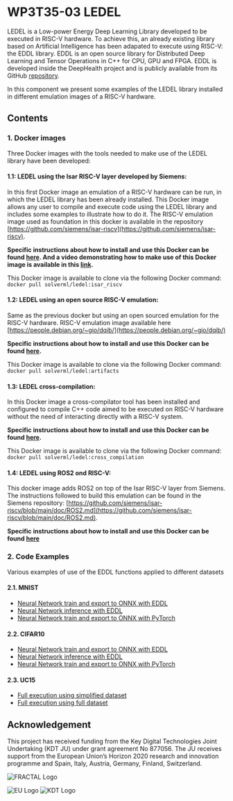 # WP3T35-03 LEDEL

LEDEL is a Low-power Energy Deep Learning Library developed to be executed in RISC-V hardware. To achieve this, an already existing library based on Artificial Intelligence has been adapated to execute using RISC-V: the EDDL library. EDDL is an open source library for Distributed Deep Learning and Tensor Operations in C++ for CPU, GPU and FPGA. EDDL is developed inside the DeepHealth project and is publicly available from its GitHub [repository](https://github.com/deephealthproject/eddl).

In this component we present some examples of the LEDEL library installed in different emulation images of a RISC-V hardware.

## Contents

### 1. Docker images

Three Docker images with the tools needed to make use of the LEDEL library have been developed:

  #### 1.1: LEDEL using the Isar RISC-V layer developed by Siemens:
  
  In this first Docker image an emulation of a RISC-V hardware can be run, in which the LEDEL library has been already installed. This Docker image allows any user to compile and execute code using the LEDEL library and includes some examples to illustrate how to do it. The RISC-V emulation image used as foundation in this docker is available in the repository [https://github.com/siemens/isar-riscv](https://github.com/siemens/isar-riscv).
 
  **Specific instructions about how to install and use this Docker can be found [here](https://github.com/project-fractal/WP3/blob/main/Components/WP3T35-03%20LEDEL/docker_use/isar_riscv/README.md). And a video demonstrating how to make use of this Docker image is available in this [link](https://ikerlan.sharepoint.com/:v:/r/sites/FRACTAL_project/Documentos%20compartidos/WP9%20-%20Exploitation,%20Dissemination,%20Training%20,%20Stan/Training/Training%20videos/LEDEL_component_training_video.mp4?csf=1&web=1&e=CNHQNy).**
 
This Docker image is available to clone via the following Docker command:
  ```docker pull solverml/ledel:isar_riscv```
  
  #### 1.2: LEDEL using an open source RISC-V emulation:
  
  Same as the previous docker but using an open sourced emulation for the RISC-V hardware. RISC-V emulation image available here [https://people.debian.org/~gio/dqib/](https://people.debian.org/~gio/dqib/)

  **Specific instructions about how to install and use this Docker can be found [here](https://github.com/project-fractal/WP3/tree/main/Components/WP3T35-03%20LEDEL/docker_use/open_source_riscv/README.md).**

  This Docker image is available to clone via the following Docker command:
  ```docker pull solverml/ledel:artifacts```
  
  #### 1.3: LEDEL cross-compilation:
 
  In this Docker image a cross-compilator tool has been installed and configured to compile C++ code aimed to be executed on RISC-V hardware without the need of interacting directly with a RISC-V system.
 
**Specific instructions about how to install and use this Docker can be found [here]( https://github.com/project-fractal/WP3/tree/main/Components/WP3T35-03%20LEDEL/docker_use/cross_compilation_tool/README.md).** 
 
 This Docker image is available to clone via the following Docker command:
  ```docker pull solverml/ledel:cross_compilation```

  #### 1.4: LEDEL using ROS2 ond RISC-V:
  
  This docker image adds ROS2 on top of the Isar RISC-V layer from Siemens. The instructions followed to build this emulation can be found in the Siemens repository: [https://github.com/siemens/isar-riscv/blob/main/doc/ROS2.md](https://github.com/siemens/isar-riscv/blob/main/doc/ROS2.md).
 
  **Specific instructions about how to install and use this Docker can be found [here](docker_use/ros2/README.md)**
  
### 2. Code Examples

  Various examples of use of the EDDL functions applied to different datasets
  
  #### 2.1. MNIST
  - [Neural Network train and export to ONNX with EDDL](https://github.com/project-fractal/WP3/tree/main/Components/WP3T35-03%20LEDEL/code_examples/MNIST/eddl_training)
  - [Neural Network inference with EDDL](https://github.com/project-fractal/WP3/tree/main/Components/WP3T35-03%20LEDEL/code_examples/MNIST/eddl_inference)
  - [Neural Network train and export to ONNX with PyTorch](https://github.com/project-fractal/WP3/tree/main/Components/WP3T35-03%20LEDEL/code_examples/MNIST/pytorch_training)
  
  #### 2.2. CIFAR10
  - [Neural Network train and export to ONNX with EDDL](https://github.com/project-fractal/WP3/tree/main/Components/WP3T35-03%20LEDEL/code_examples/CIFAR10/eddl_train)
  - [Neural Network inference with EDDL](https://github.com/project-fractal/WP3/tree/main/Components/WP3T35-03%20LEDEL/code_examples/CIFAR10/eddl_inference)
  - [Neural Network train and export to ONNX with PyTorch](https://github.com/project-fractal/WP3/tree/main/Components/WP3T35-03%20LEDEL/code_examples/CIFAR10/pytorch_train)
  
  #### 2.3. UC15
  - [Full execution using simplified dataset](https://github.com/project-fractal/WP3/tree/main/Components/WP3T35-03%20LEDEL/code_examples/UC15/reduced_example)
  - [Full execution using full dataset](https://github.com/project-fractal/WP3/tree/main/Components/WP3T35-03%20LEDEL/code_examples/UC15/full_example)

  ##  Acknowledgement
This project has received funding from the Key Digital Technologies Joint Undertaking (KDT JU) under grant agreement No 877056. The JU receives support from the European Union’s Horizon 2020 research and innovation programme and Spain, Italy, Austria, Germany, Finland, Switzerland.

![FRACTAL Logo](https://cloud.hipert.unimore.it/apps/files_sharing/publicpreview/jHmgbEb2QJoe8WY?x=1912&y=617&a=true&file=fractal_logo_2.png&scalingup=0)

![EU Logo](https://cloud.hipert.unimore.it/apps/files_sharing/publicpreview/pessWNfeqBfYi3o?x=1912&y=617&a=true&file=eu_logo.png&scalingup=0)
![KDT Logo](https://cloud.hipert.unimore.it/apps/files_sharing/publicpreview/yd7FgKisNgtLPTy?x=1912&y=617&a=true&file=kdt_logo.png&scalingup=0)   

